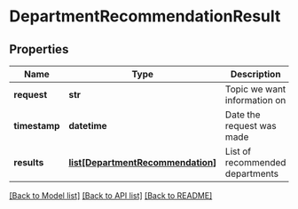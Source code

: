 # DepartmentRecommendationResult

## Properties
Name | Type | Description | Notes
------------ | ------------- | ------------- | -------------
**request** | **str** | Topic we want information on | [optional] 
**timestamp** | **datetime** | Date the request was made | [optional] 
**results** | [**list[DepartmentRecommendation]**](DepartmentRecommendation.md) | List of recommended departments | [optional] 

[[Back to Model list]](../README.md#documentation-for-models) [[Back to API list]](../README.md#documentation-for-api-endpoints) [[Back to README]](../README.md)


